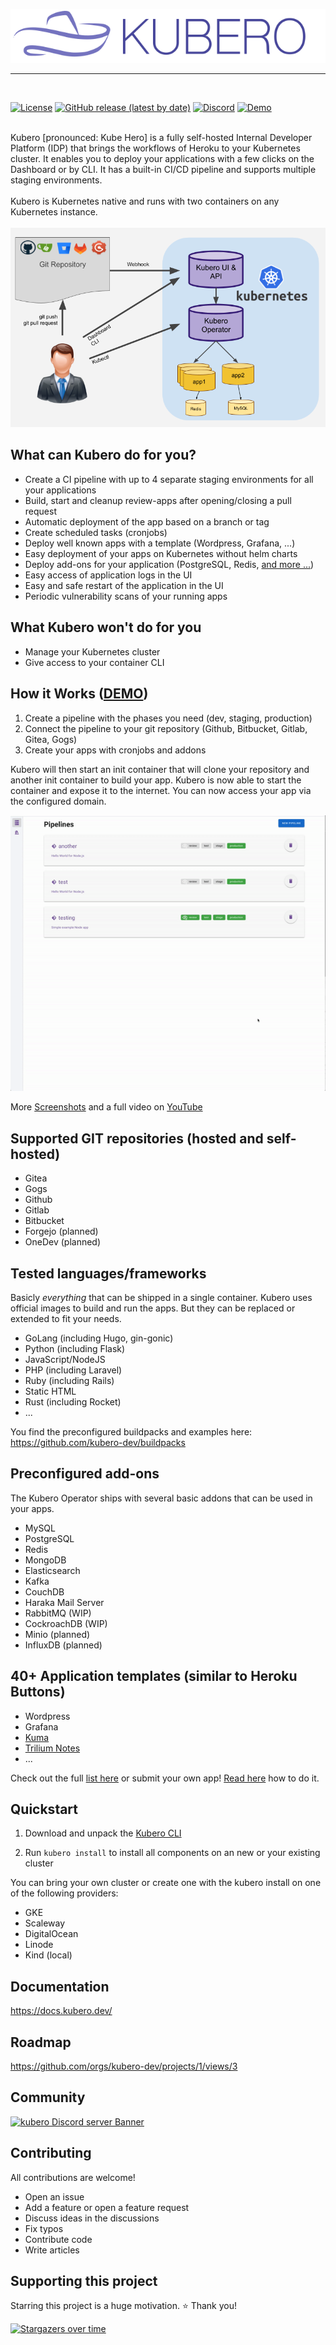 <p align="center">
<img src="docs/logo/kubero-logo-horizontal.png">
</p>
<hr>
<br>

<a href="https://github.com/kubero-dev/kubero/blob/main/LICENSE" target="_blank"><img alt="License" src="https://img.shields.io/github/license/kubero-dev/kubero?style=flat-square&color=blue"></a>
<a href="https://github.com/kubero-dev/kubero/releases/latest" target="_blank"><img alt="GitHub release (latest by date)" src="https://img.shields.io/github/v/release/kubero-dev/kubero?style=flat-square&color=brightgreen"></a>
<a href="https://discord.gg/tafRPMWS4r" target="_blank"><img alt="Discord" src="https://img.shields.io/discord/1051249947472826408?style=flat-square"></a>
<a href="https://demo.kubero.dev" target="_blank"><img alt="Demo" src="https://img.shields.io/badge/demo-up-sucess?style=flat-square&color=blue"></a>


<br>
Kubero [pronounced: Kube Hero] is a fully self-hosted Internal Developer Platform (IDP) that brings the workflows of Heroku to your Kubernetes cluster. It enables you to deploy your applications with a few clicks on the Dashboard or by CLI. It has a built-in CI/CD pipeline and supports multiple staging environments.
<br>
<br>
Kubero is Kubernetes native and runs with two containers on any Kubernetes instance.
<br>
<br>

<img src="docs/img/highlevel.png">

## What can Kubero do for you?
- Create a CI pipeline with up to 4 separate staging environments for all your applications
- Build, start and cleanup review-apps after opening/closing a pull request
- Automatic deployment of the app based on a branch or tag
- Create scheduled tasks (cronjobs)
- Deploy well known apps with a template (Wordpress, Grafana, ...)
- Easy deployment of your apps on Kubernetes without helm charts
- Deploy add-ons for your application (PostgreSQL, Redis, [and more ...](https://github.com/kubero-dev/kubero#how-it-works-demo))
- Easy access of application logs in the UI
- Easy and safe restart of the application in the UI
- Periodic vulnerability scans of your running apps

## What Kubero won't do for you
- Manage your Kubernetes cluster
- Give access to your container CLI

## How it Works ([DEMO](https://demo.kubero.dev))
1. Create a pipeline with the phases you need (dev, staging, production)
2. Connect the pipeline to your git repository (Github, Bitbucket, Gitlab, Gitea, Gogs)
3. Create your apps with cronjobs and addons

Kubero will then start an init container that will clone your repository and another init container to build your app. Kubero is now able to start the container and expose it to the internet. You can now access your app via the configured domain.

<img src="docs/screenshots/createapp.gif">

More <a href="https://docs.kubero.dev/screenshots" target="_blank">Screenshots</a> and a full video on
<a href="https://www.youtube.com/watch?v=-_XcC_8cpis" target="_blank">YouTube</a><p>

## Supported GIT repositories (hosted and self-hosted)
- Gitea
- Gogs
- Github
- Gitlab
- Bitbucket
- Forgejo (planned)
- OneDev (planned)

## Tested languages/frameworks
Basicly *everything* that can be shipped in a single container. Kubero uses official images to build and run the apps. But they can be replaced or extended to fit your needs.

- GoLang (including Hugo, gin-gonic)
- Python (including Flask)
- JavaScript/NodeJS
- PHP (including Laravel)
- Ruby (including Rails)
- Static HTML
- Rust (including Rocket)
- ...

You find the preconfigured buildpacks and examples here:
https://github.com/kubero-dev/buildpacks

## Preconfigured add-ons
The Kubero Operator ships with several basic addons that can be used in your apps.
- MySQL
- PostgreSQL
- Redis
- MongoDB
- Elasticsearch
- Kafka
- CouchDB
- Haraka Mail Server
- RabbitMQ (WIP)
- CockroachDB (WIP)
- Minio (planned)
- InfluxDB (planned)

## 40+ Application templates (similar to Heroku Buttons)
- Wordpress
- Grafana
- <a href="https://uptime.kuma.pet" target="_blank">Kuma</a>
- <a href="https://github.com/zadam/trilium" target="_blank">Trilium Notes</a>
- ...

Check out the full [list here](https://www.kubero.dev/templates/) or submit your own app! [Read here](https://github.com/kubero-dev/kubero/blob/main/services/) how to do it.


## Quickstart
1) Download and unpack the <a href="https://github.com/kubero-dev/kubero-cli/releases/latest">Kubero CLI</a><p>
2) Run `kubero install` to install all components on an new or your existing cluster

You can bring your own cluster or create one with the kubero install on one of the following providers:
- GKE
- Scaleway
- DigitalOcean
- Linode
- Kind (local)

## Documentation
https://docs.kubero.dev/

## Roadmap
https://github.com/orgs/kubero-dev/projects/1/views/3

## Community
[![kubero Discord server Banner](https://discordapp.com/api/guilds/1051249947472826408/widget.png?style=banner2)](https://discord.gg/tafRPMWS4r)

## Contributing
All contributions are welcome!
 - Open an issue
 - Add a feature or open a feature request
 - Discuss ideas in the discussions
 - Fix typos
 - Contribute code
 - Write articles

## Supporting this project
Starring this project is a huge motivation. ⭐ Thank you!

[![Stargazers over time](https://starchart.cc/kubero-dev/kubero.svg)](https://starchart.cc/kubero-dev/kubero)
